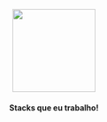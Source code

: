 <div align="center">
  <img height="150em" src="https://github-readme-stats.vercel.app/api?username=RunoFawkes&show_icons=true&theme=dark&include_all_commits=true&count_private=true%22/%3E
  <img height="150em" src="https://github-readme-stats.vercel.app/api/top-langs/?username=RunoFawkes&layout=compact&langs_count=7&theme=dark%22/%3E
</div>


  <div align="center">
    <h4>Stacks que eu trabalho!</h4>
  </div>

  <div align="center">
    <img align="center" alt="Lucchesi-GO" height="50" width="40" src="https://cdn.jsdelivr.net/gh/devicons/devicon/icons/go/go-original-wordmark.svg%22%3E
    <img align="center" alt="Lucchesi-JAVA" height="50" width="40" src="https://cdn.jsdelivr.net/gh/devicons/devicon/icons/java/java-original-wordmark.svg%22%3E
    <img align="center" alt="Lucchesi-Ts" height="30" width="40" src="https://raw.githubusercontent.com/devicons/devicon/master/icons/typescript/typescript-plain.svg%22%3E
    <img align="center" alt="Lucchesi-Python" height="50" width="40" src="https://cdn.jsdelivr.net/gh/devicons/devicon/icons/python/python-original-wordmark.svg%22%3E
    <img align="center" alt="Lucchesi-Docker" height="40" width="50" src="https://cdn.jsdelivr.net/gh/devicons/devicon/icons/docker/docker-original-wordmark.svg%22%3E
    <img align="center" alt="Lucchesi-Kubernetes" height="40" width="50" src="https://cdn.jsdelivr.net/gh/devicons/devicon/icons/kubernetes/kubernetes-plain-wordmark.svg%22%3E
    <img align="center" alt="Lucchesi-Kafka" height="60" width="50" src="https://cdn.jsdelivr.net/gh/devicons/devicon/icons/apachekafka/apachekafka-original-wordmark.svg%22%3E
    <img align="center" alt="Lucchesi-Amazon" height="50" width="70" src="https://cdn.jsdelivr.net/gh/devicons/devicon/icons/amazonwebservices/amazonwebservices-original-wordmark.svg%22%3E
  </div>
